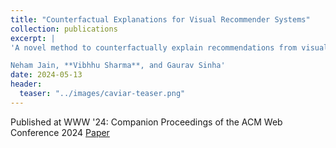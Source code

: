 ```yaml
---
title: "Counterfactual Explanations for Visual Recommender Systems"
collection: publications
excerpt: |
'A novel method to counterfactually explain recommendations from visual recommender systems.

Neham Jain, **Vibhhu Sharma**, and Gaurav Sinha'
date: 2024-05-13
header:
  teaser: "../images/caviar-teaser.png"
---
```

Published at WWW '24: Companion Proceedings of the ACM Web Conference 2024
[Paper](https://dl.acm.org/doi/10.1145/3589335.3651484)

